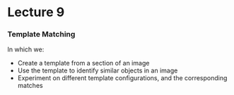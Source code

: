 # Lecture 9

### Template Matching

In which we:
- Create a template from a section of an image
- Use the template to identify similar objects in an image
- Experiment on different template configurations, and the corresponding matches